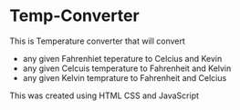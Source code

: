 # Temp-Converter

This is Temperature converter that will convert 
- any given Fahrenhiet teperature to Celcius and Kevin
- any given Celcuis temperature to Fahrenheit and Kelvin
- any given Kelvin temprature to Fahrenheit and Celcius

This was created using HTML CSS and JavaScript
 
